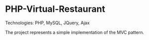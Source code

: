 # PHP-Virtual-Restaurant

Technologies: PHP, MySQL, JQuery, Ajax

The project represents a simple implementation of the MVC pattern.




